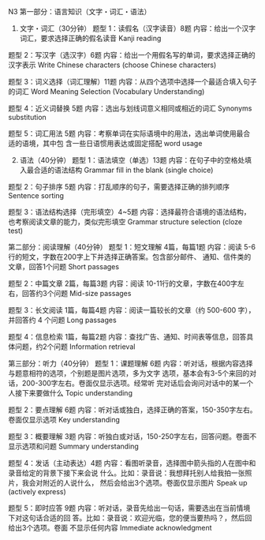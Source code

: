 N3
第一部分：语言知识（文字・词汇・语法）
1. 文字・词汇（30分钟）
题型 1：读假名（汉字读音）8题
内容：给出一个汉字词汇，要求选择正确的假名读音
Kanji reading

题型 2：写汉字（选汉字）6题
内容：给出一个用假名写的单词，要求选择正确的汉字表示
Write Chinese characters (choose Chinese characters)

题型 3：词义选择（词汇理解）11题
内容：从四个选项中选择一个最适合填入句子的词汇
Word Meaning Selection (Vocabulary Understanding)

题型 4：近义词替换 5题
内容：选出与划线词意义相同或相近的词汇
Synonyms substitution

题型 5：词汇用法 5题
内容：考察单词在实际语境中的用法，选出单词使用最合适的语境，其中包
含一些日语惯用表达或固定搭配
word usage

2. 语法（40分钟）
题型 1：语法填空（单选）13题
内容：在句子中的空格处填入最合适的语法结构
Grammar fill in the blank (single choice)

题型 2：句子排序 5题
内容：打乱顺序的句子，需要选择正确的排列顺序
Sentence sorting

题型 3：语法结构选择（完形填空）4~5题
内容：选择最符合语境的语法结构，也考察阅读文章的能力，类似完形填空
Grammar structure selection (cloze test)

第二部分：阅读理解（40分钟）
题型 1：短文理解 4篇，每篇1题
内容：阅读 5-6行的短文，字数在200字上下并选择正确答案。包含部分邮件、
通知、信件类的文章，回答1个问题
Short passages

题型 2：中篇文章 2篇，每篇3题
内容：阅读 10-11行的文章，字数在400字左右，回答约3个问题
Mid-size passages

题型 3：长文阅读 1篇，每篇4题
内容：阅读一篇较长的文章（约 500-600 字），并回答约 4 个问题
Long passages

题型 4：信息检索 1篇，每篇2题
内容：查找广告、通知、时间表等信息，回答具体问题，约2个问题
Information retrieval

第三部分：听力（40分钟）
题型 1：课题理解 6题
内容：听对话，根据内容选择与题意相符的选项，个别题是图片选项，多为文字
选项，基本会有3-5个来回的对话，200-300字左右。卷面仅显示选项。经常听
完对话后会询问对话中的某一个人接下来要做什么
Topic understanding

题型 2：要点理解 6题
内容：听对话或独白，选择正确的答案，150-350字左右。卷面仅显示选项
Key understanding

题型 3：概要理解 3题
内容：听独白或对话，150-250字左右，回答问题。卷面不显示选项和问题
Summary understanding

题型 4：发话（主动表达）4题
内容：看图听录音，选择图中箭头指的人在图中和录音给定的背景下接下来会说
什么。比如：录音说：我想拜托别人给我拍一张照片，我会对附近的人说什么，
然后会给出3个选项。卷面仅显示图片
Speak up (actively express)

题型 5：即时应答 9题
内容：听对话，录音先给出一句话，需要选出在当前情境下对这句话合适的回
答。比如：录音说：欢迎光临，您的便当要热吗？，然后回给出3个选项。卷面
不显示任何内容
Immediate acknowledgment
